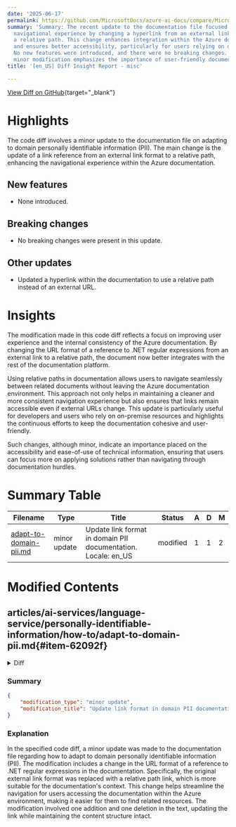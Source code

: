 ```yaml
---
date: '2025-06-17'
permalink: https://github.com/MicrosoftDocs/azure-ai-docs/compare/MicrosoftDocs:b7d8d3a...MicrosoftDocs:ba67d73
summary: 'Summary: The recent update to the documentation file focused on improving
  navigational experience by changing a hyperlink from an external link format to
  a relative path. This change enhances integration within the Azure documentation
  and ensures better accessibility, particularly for users relying on on-premise resources.
  No new features were introduced, and there were no breaking changes. Overall, this
  minor modification emphasizes the importance of user-friendly documentation.'
title: '[en_US] Diff Insight Report - misc'

---
```


[View Diff on GitHub](https://github.com/MicrosoftDocs/azure-ai-docs/compare/MicrosoftDocs:b7d8d3a...MicrosoftDocs:ba67d73){target="_blank"}

# Highlights
The code diff involves a minor update to the documentation file on adapting to domain personally identifiable information (PII). The main change is the update of a link reference from an external link format to a relative path, enhancing the navigational experience within the Azure documentation.

## New features
- None introduced.

## Breaking changes
- No breaking changes were present in this update.

## Other updates
- Updated a hyperlink within the documentation to use a relative path instead of an external URL.

# Insights
The modification made in this code diff reflects a focus on improving user experience and the internal consistency of the Azure documentation. By changing the URL format of a reference to .NET regular expressions from an external link to a relative path, the document now better integrates with the rest of the documentation platform. 

Using relative paths in documentation allows users to navigate seamlessly between related documents without leaving the Azure documentation environment. This approach not only helps in maintaining a cleaner and more consistent navigation experience but also ensures that links remain accessible even if external URLs change. This update is particularly useful for developers and users who rely on on-premise resources and highlights the continuous efforts to keep the documentation cohesive and user-friendly. 

Such changes, although minor, indicate an importance placed on the accessibility and ease-of-use of technical information, ensuring that users can focus more on applying solutions rather than navigating through documentation hurdles.

# Summary Table
|  Filename  | Type |    Title    | Status | A  | D  | M  |
|------------|------|-------------|--------|----|----|----|
| [adapt-to-domain-pii.md](#item-62092f) | minor update | Update link format in domain PII documentation. Locale: en_US | modified | 1 | 1 | 2 | 


# Modified Contents
## articles/ai-services/language-service/personally-identifiable-information/how-to/adapt-to-domain-pii.md{#item-62092f}

<details>
<summary>Diff</summary>
````diff
@@ -221,4 +221,4 @@ Logging:Console:LogLevel:Default=Debug
 - Rule names must begin with "CE_"  
 - Rule names must be unique. 
 - Rule names may only use alphanumeric characters and underscores ("_")
-- Regex patterns follow the .NET regular Expressions format. See [our documentation on .NET regular expressions](https://learn.microsoft.com/dotnet/standard/base-types/regular-expressions) for more information. 
\ No newline at end of file
+- Regex patterns follow the .NET regular Expressions format. See [our documentation on .NET regular expressions](/dotnet/standard/base-types/regular-expressions) for more information. 
\ No newline at end of file
````
</details>

### Summary

```json
{
    "modification_type": "minor update",
    "modification_title": "Update link format in domain PII documentation. Locale: en_US"
}
```

### Explanation
In the specified code diff, a minor update was made to the documentation file regarding how to adapt to domain personally identifiable information (PII). The modification includes a change in the URL format of a reference to .NET regular expressions in the documentation. Specifically, the original external link format was replaced with a relative path link, which is more suitable for the documentation's context. This change helps streamline the navigation for users accessing the documentation within the Azure environment, making it easier for them to find related resources. The modification involved one addition and one deletion in the text, updating the link while maintaining the content structure intact.


